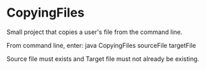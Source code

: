 # CopyingFiles
Small project that copies a user's file from the command line.  

From command line, enter: java CopyingFiles sourceFile targetFile

Source file must exists and Target file must not already be existing.  
